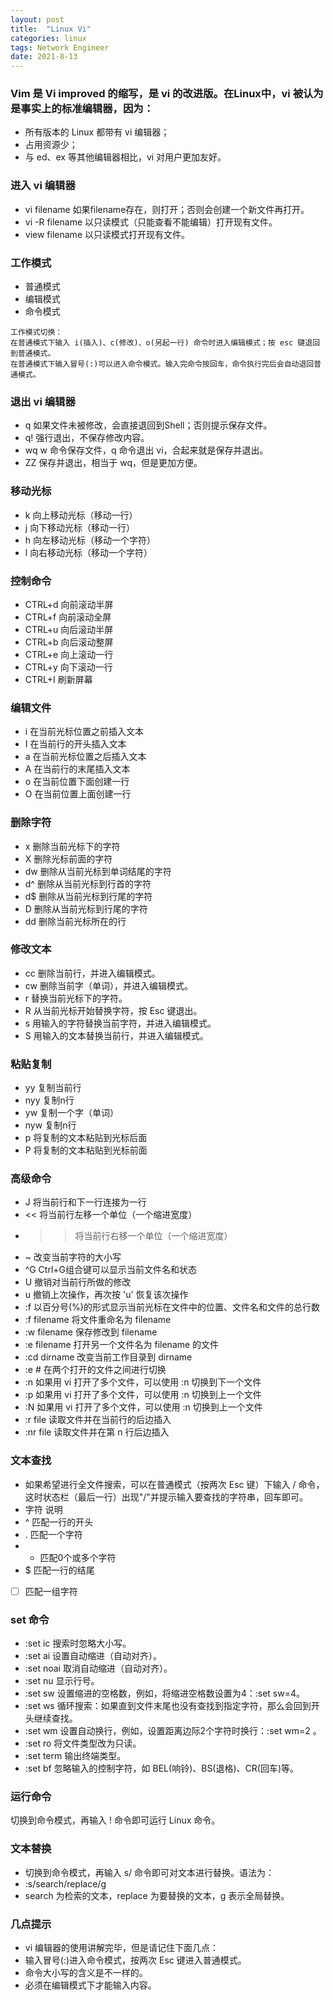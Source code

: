 ```yaml
---
layout: post
title:  "Linux Vi"
categories: linux
tags: Network Engineer
date: 2021-8-13
---
```



### Vim 是 Vi improved 的缩写，是 vi 的改进版。在Linux中，vi 被认为是事实上的标准编辑器，因为：

- 所有版本的 Linux 都带有 vi 编辑器；
- 占用资源少；
- 与 ed、ex 等其他编辑器相比，vi 对用户更加友好。

### 进入 vi 编辑器

- vi filename	如果filename存在，则打开；否则会创建一个新文件再打开。
- vi -R filename	以只读模式（只能查看不能编辑）打开现有文件。
- view filename	以只读模式打开现有文件。

### 工作模式

- 普通模式
- 编辑模式
- 命令模式

~~~
工作模式切换：
在普通模式下输入 i(插入)、c(修改)、o(另起一行) 命令时进入编辑模式；按 esc 键退回到普通模式。
在普通模式下输入冒号(:)可以进入命令模式。输入完命令按回车，命令执行完后会自动退回普通模式。
~~~

### 退出 vi 编辑器

- q	如果文件未被修改，会直接退回到Shell；否则提示保存文件。
- q!	强行退出，不保存修改内容。
- wq	w 命令保存文件，q 命令退出 vi，合起来就是保存并退出。
- ZZ	保存并退出，相当于 wq，但是更加方便。

### 移动光标

- k	向上移动光标（移动一行）
- j	向下移动光标（移动一行）
- h	向左移动光标（移动一个字符）
- l	向右移动光标（移动一个字符）

### 控制命令

- CTRL+d	向前滚动半屏
- CTRL+f	向前滚动全屏
- CTRL+u	向后滚动半屏
- CTRL+b	向后滚动整屏
- CTRL+e	向上滚动一行
- CTRL+y	向下滚动一行
- CTRL+I	刷新屏幕

### 编辑文件

- i	在当前光标位置之前插入文本
- I	在当前行的开头插入文本
- a	在当前光标位置之后插入文本
- A	在当前行的末尾插入文本
- o	在当前位置下面创建一行
- O	在当前位置上面创建一行

### 删除字符

- x	删除当前光标下的字符
- X	删除光标前面的字符
- dw	删除从当前光标到单词结尾的字符
- d^	删除从当前光标到行首的字符
- d$	删除从当前光标到行尾的字符
- D	删除从当前光标到行尾的字符
- dd	删除当前光标所在的行

### 修改文本

- cc	删除当前行，并进入编辑模式。
- cw	删除当前字（单词），并进入编辑模式。
- r	替换当前光标下的字符。
- R	从当前光标开始替换字符，按 Esc 键退出。
- s	用输入的字符替换当前字符，并进入编辑模式。
- S	用输入的文本替换当前行，并进入编辑模式。

### 粘贴复制

- yy	复制当前行
- nyy	复制n行
- yw	复制一个字（单词）
- nyw	复制n行
- p	将复制的文本粘贴到光标后面
- P	将复制的文本粘贴到光标前面

### 高级命令

- J	将当前行和下一行连接为一行
- <<	将当前行左移一个单位（一个缩进宽度）
- >>	将当前行右移一个单位（一个缩进宽度）
- ~	改变当前字符的大小写
- ^G	Ctrl+G组合键可以显示当前文件名和状态
- U	撤销对当前行所做的修改
- u	撤销上次操作，再次按 'u' 恢复该次操作
- :f	以百分号(%)的形式显示当前光标在文件中的位置、文件名和文件的总行数
- :f filename	将文件重命名为 filename
- :w filename	保存修改到 filename
- :e filename	打开另一个文件名为 filename 的文件
- :cd dirname	改变当前工作目录到 dirname
- :e #	在两个打开的文件之间进行切换
- :n	如果用 vi 打开了多个文件，可以使用 :n 切换到下一个文件
- :p	如果用 vi 打开了多个文件，可以使用 :n 切换到上一个文件
- :N	如果用 vi 打开了多个文件，可以使用 :n 切换到上一个文件
- :r file	读取文件并在当前行的后边插入
- :nr file	读取文件并在第 n 行后边插入

### 文本查找

- 如果希望进行全文件搜索，可以在普通模式（按两次 Esc 键）下输入 / 命令，这时状态栏（最后一行）出现"/"并提示输入要查找的字符串，回车即可。
- 字符	说明
- ^	匹配一行的开头
- .	匹配一个字符
- *	匹配0个或多个字符
- $	匹配一行的结尾
- [ ]	匹配一组字符

### set 命令

- :set ic	搜索时忽略大小写。
- :set ai	设置自动缩进（自动对齐）。
- :set noai	取消自动缩进（自动对齐）。
- :set nu	显示行号。
- :set sw	设置缩进的空格数，例如，将缩进空格数设置为4：:set sw=4。
- :set ws	循环搜索：如果直到文件末尾也没有查找到指定字符，那么会回到开头继续查找。
- :set wm	设置自动换行，例如，设置距离边际2个字符时换行：:set wm=2 。
- :set ro	将文件类型改为只读。
- :set term	输出终端类型。
- :set bf	忽略输入的控制字符，如 BEL(响铃)、BS(退格)、CR(回车)等。

### 运行命令

切换到命令模式，再输入 ! 命令即可运行 Linux 命令。

### 文本替换

- 切换到命令模式，再输入 s/ 命令即可对文本进行替换。语法为：
- :s/search/replace/g
- search 为检索的文本，replace 为要替换的文本，g 表示全局替换。

### 几点提示

- vi 编辑器的使用讲解完毕，但是请记住下面几点：
- 输入冒号(:)进入命令模式，按两次 Esc 键进入普通模式。
- 命令大小写的含义是不一样的。
- 必须在编辑模式下才能输入内容。

